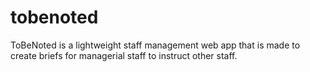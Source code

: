 # tobenoted

ToBeNoted is a lightweight staff management web app that is made to create briefs for managerial staff to instruct other staff. 
